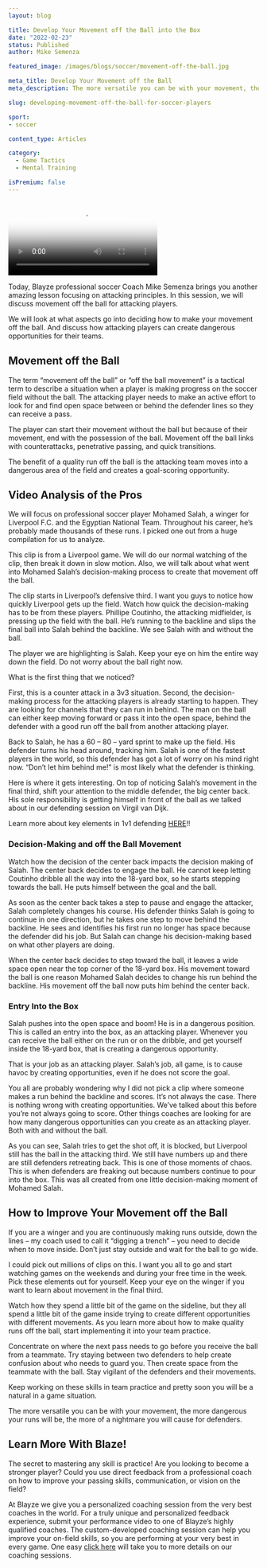 ```yaml
---
layout: blog

title: Develop Your Movement off the Ball into the Box
date: "2022-02-23"
status: Published
author: Mike Semenza

featured_image: /images/blogs/soccer/movement-off-the-ball.jpg

meta_title: Develop Your Movement off the Ball
meta_description: The more versatile you can be with your movement, the more dangerous runs you can create for your team.

slug: developing-movement-off-the-ball-for-soccer-players

sport:
- soccer

content_type: Articles

category:
  - Game Tactics
  - Mental Training

isPremium: false
---
```


<video class="mux-video" id="player" poster="https://image.mux.com/3l5jMx01f8BzcErHUknqTojxQknspP02Wd3NYaeWHz02n00/thumbnail.png" controls>
	<source src="https://stream.mux.com/3l5jMx01f8BzcErHUknqTojxQknspP02Wd3NYaeWHz02n00.m3u8" type="video/mp4" />
</video>

Today, Blayze professional soccer Coach Mike Semenza brings you another amazing lesson focusing on attacking principles. In this session, we will discuss movement off the ball for attacking players.

We will look at what aspects go into deciding how to make your movement off the ball. And discuss how attacking players can create dangerous opportunities for their teams.

## Movement off the Ball

The term “movement off the ball” or “off the ball movement” is a tactical term to describe a situation when a player is making progress on the soccer field without the ball. The attacking player needs to make an active effort to look for and find open space between or behind the defender lines so they can receive a pass.

The player can start their movement without the ball but because of their movement, end with the possession of the ball. Movement off the ball links with counterattacks, penetrative passing, and quick transitions.

The benefit of a quality run off the ball is the attacking team moves into a dangerous area of the field and creates a goal-scoring opportunity.

## Video Analysis of the Pros

We will focus on professional soccer player Mohamed Salah, a winger for Liverpool F.C. and the Egyptian National Team. Throughout his career, he’s probably made thousands of these runs. I picked one out from a huge compilation for us to analyze.

This clip is from a Liverpool game. We will do our normal watching of the clip, then break it down in slow motion. Also, we will talk about what went into Mohamed Salah’s decision-making process to create that movement off the ball.

The clip starts in Liverpool’s defensive third. I want you guys to notice how quickly Liverpool gets up the field. Watch how quick the decision-making has to be from these players. Phillipe Coutinho, the attacking midfielder, is pressing up the field with the ball. He’s running to the backline and slips the final ball into Salah behind the backline. We see Salah with and without the ball.

The player we are highlighting is Salah. Keep your eye on him the entire way down the field. Do not worry about the ball right now.

What is the first thing that we noticed?

First, this is a counter attack in a 3v3 situation. Second, the decision-making process for the attacking players is already starting to happen. They are looking for channels that they can run in behind. The man on the ball can either keep moving forward or pass it into the open space, behind the defender with a good run off the ball from another attacking player.

Back to Salah, he has a 60 – 80 – yard sprint to make up the field. His defender turns his head around, tracking him. Salah is one of the fastest players in the world, so this defender has got a lot of worry on his mind right now. “Don’t let him behind me!” is most likely what the defender is thinking.

Here is where it gets interesting. On top of noticing Salah’s movement in the final third, shift your attention to the middle defender, the big center back. His sole responsibility is getting himself in front of the ball as we talked about in our defending session on Virgil van Dijk.

Learn more about key elements in 1v1 defending [HERE](https://blayze.io/blog/soccer/3-elements-for-strong-1-on-1-defending)!!

### Decision-Making and off the Ball Movement

Watch how the decision of the center back impacts the decision making of Salah. The center back decides to engage the ball. He cannot keep letting Coutinho dribble all the way into the 18-yard box, so he starts stepping towards the ball. He puts himself between the goal and the ball.

As soon as the center back takes a step to pause and engage the attacker, Salah completely changes his course. His defender thinks Salah is going to continue in one direction, but he takes one step to move behind the backline. He sees and identifies his first run no longer has space because the defender did his job. But Salah can change his decision-making based on what other players are doing.

When the center back decides to step toward the ball, it leaves a wide space open near the top corner of the 18-yard box. His movement toward the ball is one reason Mohamed Salah decides to change his run behind the backline. His movement off the ball now puts him behind the center back.

### Entry Into the Box

Salah pushes into the open space and boom! He is in a dangerous position. This is called an entry into the box, as an attacking player. Whenever you can receive the ball either on the run or on the dribble, and get yourself inside the 18-yard box, that is creating a dangerous opportunity.

That is your job as an attacking player. Salah’s job, all game, is to cause havoc by creating opportunities, even if he does not score the goal.

You all are probably wondering why I did not pick a clip where someone makes a run behind the backline and scores. It’s not always the case. There is nothing wrong with creating opportunities. We’ve talked about this before you’re not always going to score. Other things coaches are looking for are how many dangerous opportunities can you create as an attacking player. Both with and without the ball.

As you can see, Salah tries to get the shot off, it is blocked, but Liverpool still has the ball in the attacking third. We still have numbers up and there are still defenders retreating back. This is one of those moments of chaos. This is when defenders are freaking out because numbers continue to pour into the box. This was all created from one little decision-making moment of Mohamed Salah.

## How to Improve Your Movement off the Ball

If you are a winger and you are continuously making runs outside, down the lines – my coach used to call it “digging a trench” – you need to decide when to move inside. Don’t just stay outside and wait for the ball to go wide.

I could pick out millions of clips on this. I want you all to go and start watching games on the weekends and during your free time in the week. Pick these elements out for yourself. Keep your eye on the winger if you want to learn about movement in the final third.

Watch how they spend a little bit of the game on the sideline, but they all spend a little bit of the game inside trying to create different opportunities with different movements. As you learn more about how to make quality runs off the ball, start implementing it into your team practice.

Concentrate on where the next pass needs to go before you receive the ball from a teammate. Try staying between two defenders to help create confusion about who needs to guard you. Then create space from the teammate with the ball. Stay vigilant of the defenders and their movements.

Keep working on these skills in team practice and pretty soon you will be a natural in a game situation.

The more versatile you can be with your movement, the more dangerous your runs will be, the more of a nightmare you will cause for defenders.

## Learn More With Blaze!

The secret to mastering any skill is practice! Are you looking to become a stronger player? Could you use direct feedback from a professional coach on how to improve your passing skills, communication, or vision on the field?

At Blayze we give you a personalized coaching session from the very best coaches in the world. For a truly unique and personalized feedback experience, submit your performance video to one of Blayze’s highly qualified coaches. The custom-developed coaching session can help you improve your on-field skills, so you are performing at your very best in every game. One easy [click here](https://blayze.io/) will take you to more details on our coaching sessions.